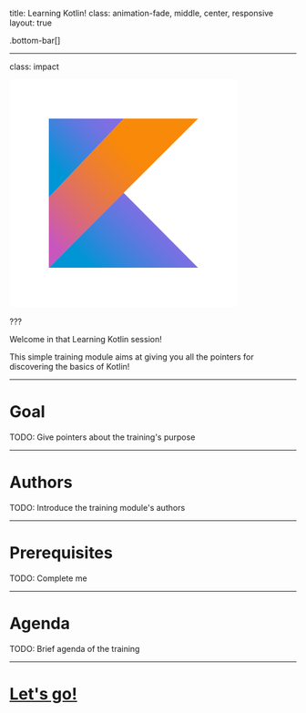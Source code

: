 title: Learning Kotlin!
class: animation-fade, middle, center, responsive
layout: true

<!-- This slide will serve as the base layout for all your slides -->
.bottom-bar[]

---

class: impact

![](assets/kotlin_logo.png)

???

Welcome in that Learning Kotlin session!

This simple training module aims at giving you all the pointers for discovering the basics of Kotlin!

---
 
# Goal
 
TODO: Give pointers about the training's purpose 

---
 
# Authors

TODO: Introduce the training module's authors

---

# Prerequisites

TODO: Complete me

---

# Agenda

TODO: Brief agenda of the training

---

# [Let's go!](02_language.html)
